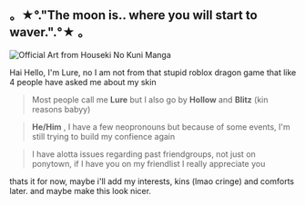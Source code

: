 ## 。★°."The moon is.. where you will start to waver.".°★ 。
![Official Art from Houseki No Kuni Manga](http://www.simpleimageresizer.com/_uploads/photos/4020b9c4/yea_31.jpg)

Hai Hello, I'm Lure, no I am not from that stupid roblox dragon game that like 4 people have asked me about my skin 

> Most people call me **Lure** but I also go by **Hollow** and **Blitz** (kin reasons babyy)

> **He/Him** , I have a few neopronouns but because of some events, I'm still trying to build my confience again

> I have alotta issues regarding past friendgroups, not just on ponytown, if I have you on my friendlist I really appreciate you

thats it for now, maybe i'll add my interests, kins (lmao cringe) and comforts later. and maybe make this look nicer.
